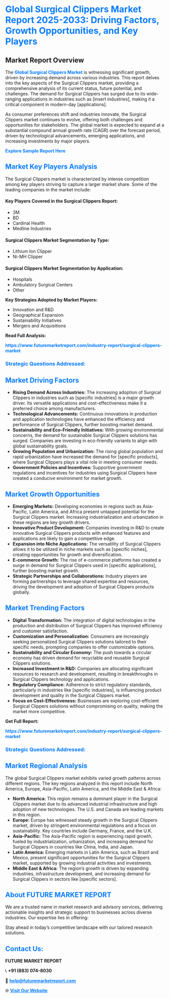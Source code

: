 <h1 style="color: #007BFF;">Global Surgical Clippers Market Report 2025-2033: Driving Factors, Growth Opportunities, and Key Players</h1>

<section id="overview">
<h2>Market Report Overview</h2>
<p>The <a href="https://www.futuremarketreport.com/industry-report/surgical-clippers-market" style="color: #007BFF; text-decoration: none;"><strong>Global Surgical Clippers Market</strong></a> is witnessing significant growth, driven by increasing demand across various industries. This report delves into the key aspects of the Surgical Clippers market, providing a comprehensive analysis of its current status, future potential, and challenges. The demand for Surgical Clippers has surged due to its wide-ranging applications in industries such as [insert industries], making it a critical component in modern-day [applications].</p>
<p>As consumer preferences shift and industries innovate, the Surgical Clippers market continues to evolve, offering both challenges and opportunities for stakeholders. The global market is expected to expand at a substantial compound annual growth rate (CAGR) over the forecast period, driven by technological advancements, emerging applications, and increasing investments by major players.</p>
</section>

<section id="overview">
<p><a href="https://www.futuremarketreport.com/request-sample/reportId=55143" style="color: #007BFF; text-decoration: none;"><strong>Explore Sample Report Here</strong></a></p>
</section>

<section id="key-players">
<h2 style="color: #007BFF;">Market Key Players Analysis</h2>
<p>The Surgical Clippers market is characterized by intense competition among key players striving to capture a larger market share. Some of the leading companies in the market include:</p>
<h4>Key Players Covered in the Surgical Clippers Report:</h4>
<ul><li>3M</li><li>BD</li><li>Cardinal Health</li><li>Medline Industries</li></ul>
<h4>Surgical Clippers Market Segmentation by Type:</h4>
<ul><li>Lithium Ion Clipper</li><li>Ni-MH Clipper</li></ul>

<h4>Surgical Clippers Market Segmentation by Application:</h4>
<ul><li>Hospitals</li><li>Ambulatory Surgical Centers</li><li>Other</li></ul>
<p><strong>Key Strategies Adopted by Market Players:</strong></p>
<ul>
<li>Innovation and R&D</li>
<li>Geographical Expansion</li>
<li>Sustainability Initiatives</li>
<li>Mergers and Acquisitions</li>
</ul>
</section>

<section>
<p><strong>Read Full Analysis: </strong></p><a href="https://www.futuremarketreport.com/industry-report/surgical-clippers-market" style="color: #007BFF; text-decoration: none;"><strong>https://www.futuremarketreport.com/industry-report/surgical-clippers-market</strong></a>
<h3 style="color: #007BFF;">Strategic Questions Addressed:</h3>
</section>

<section id="driving-factors">
<h2 style="color: #007BFF;">Market Driving Factors</h2>
<ul>
<li><strong>Rising Demand Across Industries:</strong> The increasing adoption of Surgical Clippers in industries such as [specific industries] is a major growth driver. Its versatile applications and cost-effectiveness make it a preferred choice among manufacturers.</li>
<li><strong>Technological Advancements:</strong> Continuous innovations in production and application technologies have enhanced the efficiency and performance of Surgical Clippers, further boosting market demand.</li>
<li><strong>Sustainability and Eco-Friendly Initiatives:</strong> With growing environmental concerns, the demand for sustainable Surgical Clippers solutions has surged. Companies are investing in eco-friendly variants to align with global sustainability goals.</li>
<li><strong>Growing Population and Urbanization:</strong> The rising global population and rapid urbanization have increased the demand for [specific products], where Surgical Clippers plays a vital role in meeting consumer needs.</li>
<li><strong>Government Policies and Incentives:</strong> Supportive government regulations and incentives for industries using Surgical Clippers have created a conducive environment for market growth.</li>
</ul>
</section>

<section id="growth-opportunities">
<h2 style="color: #007BFF;">Market Growth Opportunities</h2>
<ul>
<li><strong>Emerging Markets:</strong> Developing economies in regions such as Asia-Pacific, Latin America, and Africa present untapped potential for the Surgical Clippers market. Increasing industrialization and urbanization in these regions are key growth drivers.</li>
<li><strong>Innovative Product Development:</strong> Companies investing in R&D to create innovative Surgical Clippers products with enhanced features and applications are likely to gain a competitive edge.</li>
<li><strong>Expansion into Niche Applications:</strong> The versatility of Surgical Clippers allows it to be utilized in niche markets such as [specific niches], creating opportunities for growth and diversification.</li>
<li><strong>E-commerce Growth:</strong> The rise of e-commerce platforms has created a surge in demand for Surgical Clippers used in [specific applications], further boosting market growth.</li>
<li><strong>Strategic Partnerships and Collaborations:</strong> Industry players are forming partnerships to leverage shared expertise and resources, driving the development and adoption of Surgical Clippers products globally.</li>
</ul>
</section>

<section id="trending-factors">
<h2 style="color: #007BFF;">Market Trending Factors</h2>
<ul>
<li><strong>Digital Transformation:</strong> The integration of digital technologies in the production and distribution of Surgical Clippers has improved efficiency and customer satisfaction.</li>
<li><strong>Customization and Personalization:</strong> Consumers are increasingly seeking personalized Surgical Clippers solutions tailored to their specific needs, prompting companies to offer customizable options.</li>
<li><strong>Sustainability and Circular Economy:</strong> The push towards a circular economy has driven demand for recyclable and reusable Surgical Clippers solutions.</li>
<li><strong>Increased Investment in R&D:</strong> Companies are allocating significant resources to research and development, resulting in breakthroughs in Surgical Clippers technology and applications.</li>
<li><strong>Regulatory Compliance:</strong> Adherence to strict regulatory standards, particularly in industries like [specific industries], is influencing product development and quality in the Surgical Clippers market.</li>
<li><strong>Focus on Cost-Effectiveness:</strong> Businesses are exploring cost-efficient Surgical Clippers solutions without compromising on quality, making the market more competitive.</li>
</ul>
</section>

<section>
<p><strong>Get Full Report: </strong></p><a href="https://www.futuremarketreport.com/industry-report/surgical-clippers-market" style="color: #007BFF; text-decoration: none;"><strong>https://www.futuremarketreport.com/industry-report/surgical-clippers-market</strong></a>
<h3 style="color: #007BFF;">Strategic Questions Addressed:</h3>
</section>


<section id="regional-analysis">
<h2 style="color: #007BFF;">Market Regional Analysis</h2>
<p>The global Surgical Clippers market exhibits varied growth patterns across different regions. The key regions analyzed in this report include North America, Europe, Asia-Pacific, Latin America, and the Middle East & Africa:</p>
<ul>
<li><strong>North America:</strong> This region remains a dominant player in the Surgical Clippers market due to its advanced industrial infrastructure and high adoption of new technologies. The U.S. and Canada are leading markets in this region.</li>
<li><strong>Europe:</strong> Europe has witnessed steady growth in the Surgical Clippers market, driven by stringent environmental regulations and a focus on sustainability. Key countries include Germany, France, and the U.K.</li>
<li><strong>Asia-Pacific:</strong> The Asia-Pacific region is experiencing rapid growth, fueled by industrialization, urbanization, and increasing demand for Surgical Clippers in countries like China, India, and Japan.</li>
<li><strong>Latin America:</strong> Emerging markets in Latin America, such as Brazil and Mexico, present significant opportunities for the Surgical Clippers market, supported by growing industrial activities and investments.</li>
<li><strong>Middle East & Africa:</strong> The region’s growth is driven by expanding industries, infrastructure development, and increasing demand for Surgical Clippers in sectors like [specific sectors].</li>
</ul>
</section>

<footer>
<h2 style="color: #007BFF;">About FUTURE MARKET REPORT</h2>
<p>We are a trusted name in market research and advisory services, delivering actionable insights and strategic support to businesses across diverse industries. Our expertise lies in offering:</p>

<p>Stay ahead in today’s competitive landscape with our tailored research solutions.</p>

<h2 style="color: #007BFF;">Contact Us:</h2>
<p><strong>FUTURE MARKET REPORT</strong></p>
<p>📞 <strong>+91 (883) 074-8030</strong></p>
<p>📧 <strong><a href="mailto:help@futuremarketreport.com" style="color: #007BFF;">help@futuremarketreport.com</a></strong></p>
<p>🌐 <strong><a href="https://www.futuremarketreport.com/" style="color: #007BFF;">Visit Our Website</a></strong></p>
</footer>